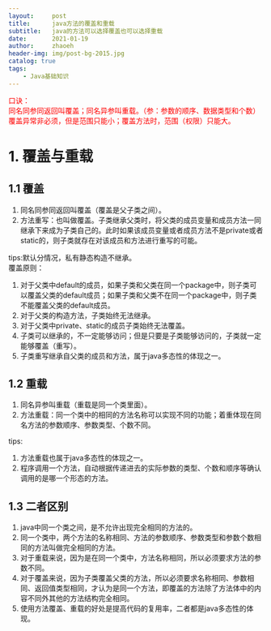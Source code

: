 ```yaml
---
layout:     post
title:      java方法的覆盖和重载
subtitle:   java的方法可以选择覆盖也可以选择重载
date:       2021-01-19
author:     zhaoeh
header-img: img/post-bg-2015.jpg
catalog: true
tags:
    - Java基础知识
---
```


<font color="#FF0000">口诀：  
 同名同参同返回叫覆盖；同名异参叫重载。（参：参数的顺序、数据类型和个数）  
 覆盖异常非必须，但是范围只能小；覆盖方法时，范围（权限）只能大。  </font>

# 1. 覆盖与重载
## 1.1 覆盖
1.  同名同参同返回叫覆盖（覆盖是父子类之间）。    
2.  方法重写：也叫做覆盖。子类继承父类时，将父类的成员变量和成员方法一同继承下来成为子类自己的。此时如果该成员变量或者成员方法不是private或者static的，则子类就存在对该成员和方法进行重写的可能。    

tips:默认分情况，私有静态构造不继承。  
覆盖原则：  
1.  对于父类中default的成员，如果子类和父类在同一个package中，则子类可以覆盖父类的default成员；如果子类和父类不在同一个package中，则子类不能覆盖父类的default成员。    
2.  对于父类的构造方法，子类始终无法继承。  
3.  对于父类中private、static的成员子类始终无法覆盖。  
4.  子类可以继承的，不一定能够访问；但是只要是子类能够访问的，子类就一定能够覆盖（重写）。  
5.  子类重写继承自父类的成员和方法，属于java多态性的体现之一。  

## 1.2 重载
1.  同名异参叫重载（重载是同一个类里面）。  
2.  方法重载：同一个类中的相同的方法名称可以实现不同的功能；着重体现在同名方法的参数顺序、参数类型、个数不同。  

tips:
1.  方法重载也属于java多态性的体现之一。  
2.  程序调用一个方法，自动根据传递进去的实际参数的类型、个数和顺序等确认调用的是哪一个形态的方法。  

## 1.3 二者区别
1.  java中同一个类之间，是不允许出现完全相同的方法的。  
2.  同一个类中，两个方法的名称相同、方法的参数顺序、参数类型和参数个数相同的方法叫做完全相同的方法。  
3.  对于重载来说，因为是在同一个类中，方法名称相同，所以必须要求方法的参数不同。  
4.  对于覆盖来说，因为子类覆盖父类的方法，所以必须要求名称相同、参数相同、返回值类型相同，才认为是同一个方法，即覆盖的方法除了方法体中的内容不同外其他的方法结构完全相同。  
5.  使用方法覆盖、重载的好处是提高代码的复用率，二者都是java多态性的体现。  

 
 